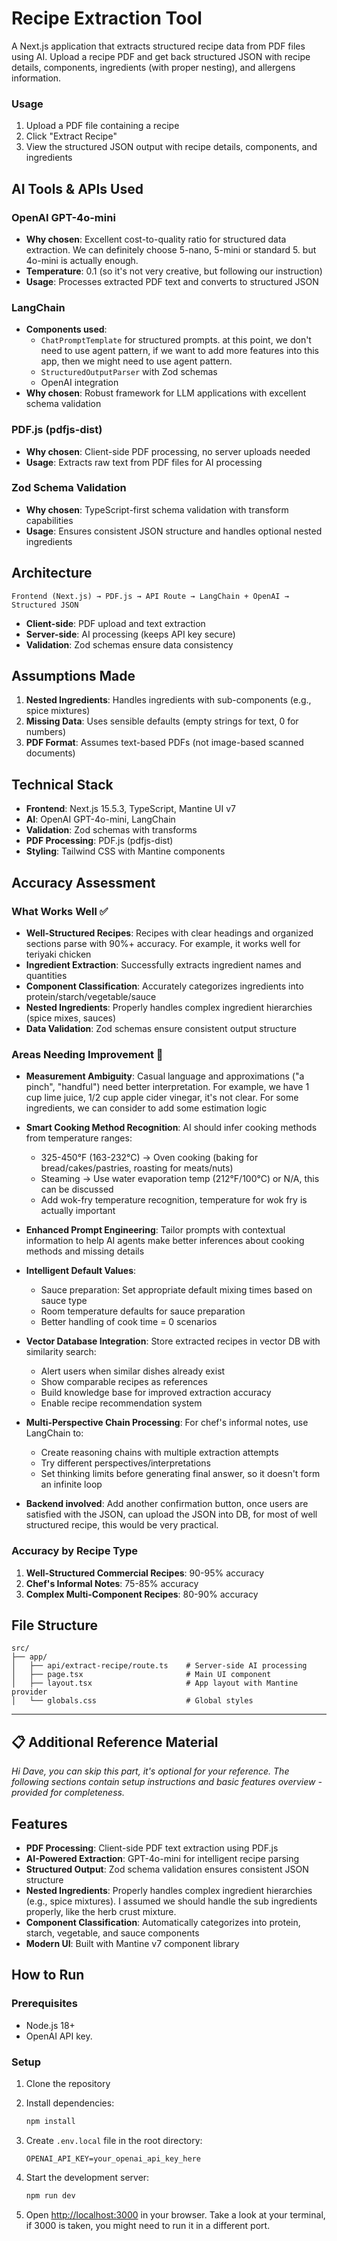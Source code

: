 # Recipe Extraction Tool

A Next.js application that extracts structured recipe data from PDF files using AI. Upload a recipe PDF and get back structured JSON with recipe details, components, ingredients (with proper nesting), and allergens information.

### Usage
1. Upload a PDF file containing a recipe
2. Click "Extract Recipe" 
3. View the structured JSON output with recipe details, components, and ingredients

## AI Tools & APIs Used

### OpenAI GPT-4o-mini
- **Why chosen**: Excellent cost-to-quality ratio for structured data extraction. We can definitely choose 5-nano, 5-mini or standard 5. but 4o-mini is actually enough.
- **Temperature**: 0.1 (so it's not very creative, but following our instruction)
- **Usage**: Processes extracted PDF text and converts to structured JSON

### LangChain
- **Components used**: 
  - `ChatPromptTemplate` for structured prompts. at this point, we don't need to use agent pattern, if we want to add more features into this app, then we might need to use agent pattern.
  - `StructuredOutputParser` with Zod schemas
  - OpenAI integration
- **Why chosen**: Robust framework for LLM applications with excellent schema validation

### PDF.js (pdfjs-dist)
- **Why chosen**: Client-side PDF processing, no server uploads needed
- **Usage**: Extracts raw text from PDF files for AI processing

### Zod Schema Validation
- **Why chosen**: TypeScript-first schema validation with transform capabilities
- **Usage**: Ensures consistent JSON structure and handles optional nested ingredients

## Architecture

```
Frontend (Next.js) → PDF.js → API Route → LangChain + OpenAI → Structured JSON
```

- **Client-side**: PDF upload and text extraction
- **Server-side**: AI processing (keeps API key secure)
- **Validation**: Zod schemas ensure data consistency

## Assumptions Made

1. **Nested Ingredients**: Handles ingredients with sub-components (e.g., spice mixtures)
2. **Missing Data**: Uses sensible defaults (empty strings for text, 0 for numbers)
3. **PDF Format**: Assumes text-based PDFs (not image-based scanned documents)

## Technical Stack

- **Frontend**: Next.js 15.5.3, TypeScript, Mantine UI v7
- **AI**: OpenAI GPT-4o-mini, LangChain
- **Validation**: Zod schemas with transforms
- **PDF Processing**: PDF.js (pdfjs-dist)
- **Styling**: Tailwind CSS with Mantine components


## Accuracy Assessment

### What Works Well ✅

- **Well-Structured Recipes**: Recipes with clear headings and organized sections parse with 90%+ accuracy. For example, it works well for teriyaki chicken
- **Ingredient Extraction**: Successfully extracts ingredient names and quantities
- **Component Classification**: Accurately categorizes ingredients into protein/starch/vegetable/sauce
- **Nested Ingredients**: Properly handles complex ingredient hierarchies (spice mixes, sauces)
- **Data Validation**: Zod schemas ensure consistent output structure

### Areas Needing Improvement 🔧

- **Measurement Ambiguity**: Casual language and approximations ("a pinch", "handful") need better interpretation. For example, we have 1 cup lime juice, 1/2 cup apple cider vinegar, it's not clear. For some ingredients, we can consider to add some estimation logic

- **Smart Cooking Method Recognition**: AI should infer cooking methods from temperature ranges:
  - 325-450°F (163-232°C) → Oven cooking (baking for bread/cakes/pastries, roasting for meats/nuts)
  - Steaming → Use water evaporation temp (212°F/100°C) or N/A, this can be discussed
  - Add wok-fry temperature recognition, temperature for wok fry is actually important

- **Enhanced Prompt Engineering**: Tailor prompts with contextual information to help AI agents make better inferences about cooking methods and missing details

- **Intelligent Default Values**: 
  - Sauce preparation: Set appropriate default mixing times based on sauce type
  - Room temperature defaults for sauce preparation
  - Better handling of cook time = 0 scenarios

- **Vector Database Integration**: Store extracted recipes in vector DB with similarity search:
  - Alert users when similar dishes already exist
  - Show comparable recipes as references
  - Build knowledge base for improved extraction accuracy
  - Enable recipe recommendation system

- **Multi-Perspective Chain Processing**: For chef's informal notes, use LangChain to:
  - Create reasoning chains with multiple extraction attempts
  - Try different perspectives/interpretations
  - Set thinking limits before generating final answer, so it doesn't form an infinite loop

- **Backend involved**: Add another confirmation button, once users are satisfied with the JSON, can upload the JSON into DB, for most of well structured recipe, this would be very practical.


### Accuracy by Recipe Type

1. **Well-Structured Commercial Recipes**: 90-95% accuracy
2. **Chef's Informal Notes**: 75-85% accuracy  
3. **Complex Multi-Component Recipes**: 80-90% accuracy


## File Structure

```
src/
├── app/
│   ├── api/extract-recipe/route.ts    # Server-side AI processing
│   ├── page.tsx                       # Main UI component
│   ├── layout.tsx                     # App layout with Mantine provider
│   └── globals.css                    # Global styles
```



---
## 📋 Additional Reference Material  
*Hi Dave, you can skip this part, it's optional for your reference. The following sections contain setup instructions and basic features overview - provided for completeness.*

## Features

- **PDF Processing**: Client-side PDF text extraction using PDF.js
- **AI-Powered Extraction**: GPT-4o-mini for intelligent recipe parsing
- **Structured Output**: Zod schema validation ensures consistent JSON structure
- **Nested Ingredients**: Properly handles complex ingredient hierarchies (e.g., spice mixtures). I assumed we should handle the sub ingredients properly, like the herb crust mixture.
- **Component Classification**: Automatically categorizes into protein, starch, vegetable, and sauce components
- **Modern UI**: Built with Mantine v7 component library

## How to Run

### Prerequisites
- Node.js 18+ 
- OpenAI API key.

### Setup
1. Clone the repository
2. Install dependencies:
   ```bash
   npm install
   ```

3. Create `.env.local` file in the root directory:
   ```
   OPENAI_API_KEY=your_openai_api_key_here
   ```

4. Start the development server:
   ```bash
   npm run dev
   ```

5. Open [http://localhost:3000](http://localhost:3000) in your browser. Take a look at your terminal, if 3000 is taken, you might need to run it in a different port.
